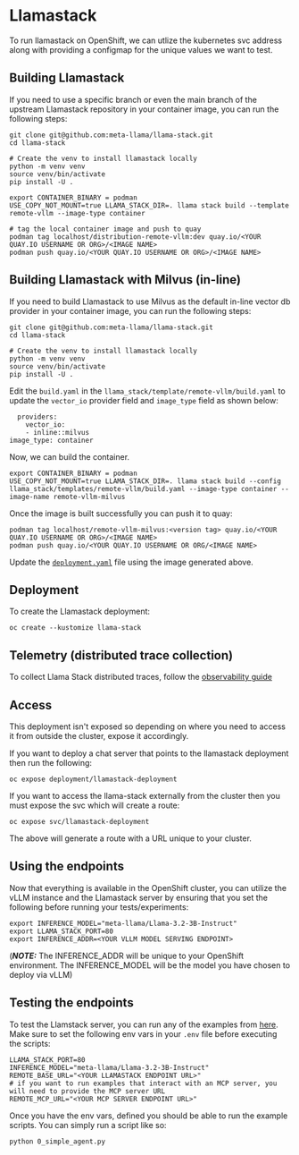 # Llamastack

To run llamastack on OpenShift, we can utlize the kubernetes svc address along with providing a configmap for the unique values we want to test.


## Building Llamastack

If you need to use a specific branch or even the main branch of the upstream Llamastack repository in your container image, you can run the following steps:

```
git clone git@github.com:meta-llama/llama-stack.git
cd llama-stack

# Create the venv to install llamastack locally
python -m venv venv
source venv/bin/activate
pip install -U .

export CONTAINER_BINARY = podman
USE_COPY_NOT_MOUNT=true LLAMA_STACK_DIR=. llama stack build --template remote-vllm --image-type container

# tag the local container image and push to quay
podman tag localhost/distribution-remote-vllm:dev quay.io/<YOUR QUAY.IO USERNAME OR ORG>/<IMAGE NAME>
podman push quay.io/<YOUR QUAY.IO USERNAME OR ORG>/<IMAGE NAME>
```

## Building Llamastack with Milvus (in-line)

If you need to build Llamastack to use Milvus as the default in-line vector db provider in your container image, you can run the following steps:

```
git clone git@github.com:meta-llama/llama-stack.git
cd llama-stack

# Create the venv to install llamastack locally
python -m venv venv
source venv/bin/activate
pip install -U .
```

Edit the `build.yaml` in the `llama_stack/template/remote-vllm/build.yaml` to update the `vector_io` provider field and `image_type` field as shown below:

```
  providers:
    vector_io:
    - inline::milvus
image_type: container
```

Now, we can build the container.

```
export CONTAINER_BINARY = podman
USE_COPY_NOT_MOUNT=true LLAMA_STACK_DIR=. llama stack build --config llama_stack/templates/remote-vllm/build.yaml --image-type container --image-name remote-vllm-milvus
```

Once the image is built successfully you can push it to quay:

```
podman tag localhost/remote-vllm-milvus:<version tag> quay.io/<YOUR QUAY.IO USERNAME OR ORG>/<IMAGE NAME>
podman push quay.io/<YOUR QUAY.IO USERNAME OR ORG/<IMAGE NAME>
```

Update the [`deployment.yaml`](https://github.com/opendatahub-io/llama-stack-demos/blob/main/kubernetes/llama-stack/deployment.yaml#L71) file using the image generated above.


## Deployment

To create the Llamastack deployment:

```
oc create --kustomize llama-stack
```

## Telemetry (distributed trace collection)

To collect Llama Stack distributed traces, follow the [observability guide](../observability/README.md)

## Access

This deployment isn't exposed so depending on where you need to access it from outside the cluster, expose it accordingly.

If you want to deploy a chat server that points to the llamastack deployment then run the following:

```
oc expose deployment/llamastack-deployment
```

If you want to access the llama-stack externally from the cluster then you must expose the svc which will create a route:

```
oc expose svc/llamastack-deployment
```

The above will generate a route with a URL unique to your cluster.

## Using the endpoints

Now that everything is available in the OpenShift cluster, you can utilize the vLLM instance and the Llamastack server by ensuring that you set the following before running your tests/experiments:

```
export INFERENCE_MODEL="meta-llama/Llama-3.2-3B-Instruct"
export LLAMA_STACK_PORT=80
export INFERENCE_ADDR=<YOUR VLLM MODEL SERVING ENDPOINT>
```

(_**NOTE:**_ The INFERENCE_ADDR will be unique to your OpenShift environment. The INFERENCE_MODEL will be the model you have chosen to deploy via vLLM)

## Testing the endpoints

To test the Llamstack server, you can run any of the examples from [here](https://github.com/opendatahub-io/llama-stack-demos/tree/main/demos/rag_agentic/src). Make sure to set the following env vars in your `.env` file before executing the scripts:

```
LLAMA_STACK_PORT=80
INFERENCE_MODEL="meta-llama/Llama-3.2-3B-Instruct"
REMOTE_BASE_URL="<YOUR LLAMASTACK ENDPOINT URL>"
# if you want to run examples that interact with an MCP server, you will need to provide the MCP server URL
REMOTE_MCP_URL="<YOUR MCP SERVER ENDPOINT URL>"
```

Once you have the env vars, defined you should be able to run the example scripts.
You can simply run a script like so:

```
python 0_simple_agent.py
```
